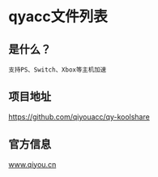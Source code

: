 # qyacc文件列表

## 是什么？
`支持PS、Switch、Xbox等主机加速`


## 项目地址
https://github.com/qiyouacc/qy-koolshare

## 官方信息  

www.qiyou.cn
